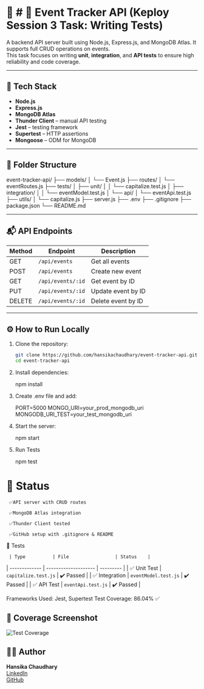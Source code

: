# 📌 # 📌 Event Tracker API (Keploy Session 3 Task: Writing Tests)

A backend API server built using Node.js, Express.js, and MongoDB Atlas. It supports full CRUD operations on events.  
This task focuses on writing **unit**, **integration**, and **API tests** to ensure high reliability and code coverage.

---

## 🔧 Tech Stack

- **Node.js**
- **Express.js**
- **MongoDB Atlas**
- **Thunder Client** – manual API testing
- **Jest** – testing framework
- **Supertest** – HTTP assertions
- **Mongoose** – ODM for MongoDB

---



## 📁 Folder Structure

event-tracker-api/
├── models/
│ └── Event.js
├── routes/
│ └── eventRoutes.js
├── tests/
│ ├── unit/
│ │ └── capitalize.test.js
│ ├── integration/
│ │ └── eventModel.test.js
│ └── api/
│ └── eventApi.test.js
├── utils/
│ └── capitalize.js
├── server.js
├── .env
├── .gitignore
├── package.json
└── README.md


---

## 📬 API Endpoints

| Method | Endpoint           | Description         |
|--------|--------------------|---------------------|
| GET    | `/api/events`      | Get all events      |
| POST   | `/api/events`      | Create new event    |
| GET    | `/api/events/:id`  | Get event by ID     |
| PUT    | `/api/events/:id`  | Update event by ID  |
| DELETE | `/api/events/:id`  | Delete event by ID  |

---

## ⚙️ How to Run Locally

1. Clone the repository:
   ```bash
   git clone https://github.com/hansikachaudhary/event-tracker-api.git
   cd event-tracker-api
2. Install dependencies:
   
   npm install
   
3.  Create .env file and add:

    PORT=5000
    MONGO_URI=your_prod_mongodb_uri
    MONGODB_URI_TEST=your_test_mongodb_uri

   
4.   Start the server:
   
       npm start

5.   Run Tests
    
     npm test



   
# 📌 Status
     ✅API server with CRUD routes

     ✅MongoDB Atlas integration

     ✅Thunder Client tested

     ✅GitHub setup with .gitignore & README


🧪 Tests

     | Type          | File                 | Status    |
| ------------- | -------------------- | --------- |
| ✅ Unit Test   | `capitalize.test.js` | ✔️ Passed |
| ✅ Integration | `eventModel.test.js` | ✔️ Passed |
| ✅ API Test    | `eventApi.test.js`   | ✔️ Passed |


Frameworks Used: Jest, Supertest
Test Coverage: 86.04% ✅

## 📸 Coverage Screenshot

![Test Coverage](./coverage.png.jpg)

## 👩‍💻 Author
  
**Hansika Chaudhary**  
[LinkedIn](https://www.linkedin.com/in/hansika-chaudhary-243164253/)  
[GitHub](hansikachaudhary)

   

